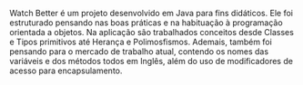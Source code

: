 Watch Better é um projeto desenvolvido em Java para fins didáticos. Ele foi estruturado pensando nas boas práticas e na habituação à programação orientada a objetos.
Na aplicação são trabalhados conceitos desde Classes e Tipos primitivos até Herança e Polimosfismos. Ademais, também foi pensando para o mercado de trabalho atual, contendo os nomes das variáveis e dos métodos todos em Inglês, além do uso de modificadores de acesso para encapsulamento. 
